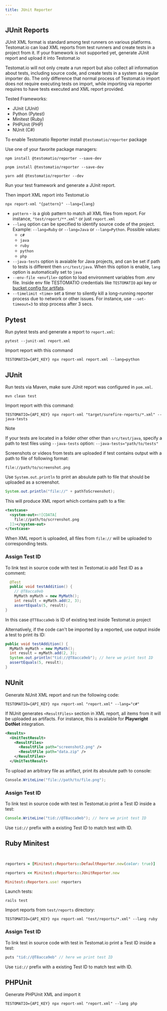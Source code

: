 ```yaml
---
title: JUnit Reporter
---
```


## JUnit Reports

JUnit XML format is standard among test runners on various platforms. Testomat.io can load XML reports from test runners and create tests in a project from it. If your framework is not supported yet, generate JUnit report and upload it into Testomat.io

Testomat.io will not only create a run report but also collect all information about tests, including source code, and create tests in a system as regular importer do. The only difference that normal process of Testomat.io import does not require executing tests on import, while importing via reporter requires to have tests executed and XML report provided.

Tested Frameworks:

- JUnit (JUnit)
- Python (Pytest)
- Minitest (Ruby)
- PHPUnit (PHP)
- NUnit (C#)

To enable Testomatio Reporter install `@testomatio/reporter` package

Use one of your favorite package managers:

```
npm install @testomatio/reporter --save-dev
```

```
pnpm install @testomatio/reporter --save-dev
```

```
yarn add @testomatio/reporter --dev
```

Run your test framework and generate a JUnit report.

Then import XML report into Testomat.io

```
npx report-xml "{pattern}" --lang={lang}
```

- `pattern` - is a glob pattern to match all XML files from report. For instance, `"test/report/**.xml"` or just `report.xml`
- `--lang` option can be specified to identify source code of the project. Example: `--lang=Ruby` or `--lang=Java` or `--lang=Python`. Possible values:
  - `c#`
  - `java`
  - `ruby`
  - `python`
  - `php`
- `--java-tests` option is avaiable for Java projects, and can be set if path to tests is different then `src/test/java`. When this option is enable, `lang` option is automatically set to `java`
- `--env-file <envfile>` option to load environment variables from .env file. Inside env file TESTOMATIO credentials like `TESTOMATIO` api key or [bucket config for artifats](/reference/reporter/artifacts).
- `--timelimit <time>` set a timer to silently kill a long-running reporter process due to network or other issues. For instance, use `--set-timeout=3` to stop process after 3 secs.

## Pytest

Run pytest tests and generate a report to `report.xml`:

```
pytest --junit-xml report.xml
```

Import report with this command

```
TESTOMATIO={API_KEY} npx report-xml report.xml --lang=python
```

## JUnit

Run tests via Maven, make sure JUnit report was configured in `pom.xml`.

```
mvn clean test
```

Import report with this command:

```
TESTOMATIO={API_KEY} npx report-xml "target/surefire-reports/*.xml" --java-tests
```

> [!NOTE]
> If your tests are located in a folder other other than `src/test/java`, specify a path to test files using `--java-tests` option: `--java-tests="path/to/tests"`

Screenshots or videos from tests are uploaded if test contains output with a path to file of following format:

```
file://path/to/screenshot.png
```

Use `System.out.println` to print an absulute path to file that should be uploaded as a screenshot.

```java
System.out.println("file://" + pathToScreenshot);
```

This will produce XML report which contains path to a file:

```xml
<testcase>
  <system-out><![CDATA[
    file://path/to/scrrenshot.png
  ]]></system-out>
</testcase>
```

When XML report is uploaded, all files from `file://` will be uploaded to corresponding tests.

### Assign Test ID

To link test in source code with test in Testomat.io add Test ID as a comment:

```java
  @Test
  public void testAddition() {
    // @T8acca9eb
    MyMath myMath = new MyMath();
    int result = myMath.add(2, 3);
    assertEquals(5, result);
}
```

In this case `@TT8acca9eb` is ID of existing test inside Testomat.io project

Alternatively, if the code can't be imported by a reported, use output inside a test to print its ID:

```java
public void testAddition() {
  MyMath myMath = new MyMath();
  int result = myMath.add(2, 3);
  System.out.println("tid://@T8acca9eb"); // here we print test ID
  assertEquals(5, result);
}
```

## NUnit

Generate NUnit XML report and run the following code:

```
TESTOMATIO={API_KEY} npx report-xml "report.xml" --lang="c#"
```

If NUnit generates `<ResultFiles>` section in XML report, all items from it will be uploaded as artifacts. For instance, this is available for **Playwright DotNet** integration.

```xml
<Results>
  <UnitTestResult>
    <ResultFiles>
      <ResultFile path="screenshot2.png" />
      <ResultFile path="data.zip" />
    </ResultFiles>
  </UnitTestResult>
```

To upload an arbitrary file as artifact, print its absulute path to console:

```c#
Console.WriteLine("file://path/to/file.png");
```

### Assign Test ID

To link test in source code with test in Testomat.io print a Test ID inside a test:

```java
Console.WriteLine("tid://@T8acca9eb"); // here we print test ID
```

Use `tid://` prefix with a existing Test ID to match test with ID.

## Ruby Minitest

```ruby


reporters = [Minitest::Reporters::DefaultReporter.new(color: true)]

reporters << Minitest::Reporters::JUnitReporter.new

Minitest::Reporters.use! reporters
```

Launch tests:

```
rails test
```

Import reports from `test/reports` directory:

```
TESTOMATIO={API_KEY} npx report-xml "test/reports/*.xml" --lang ruby
```

### Assign Test ID

To link test in source code with test in Testomat.io print a Test ID inside a test:

```java
puts "tid://@T8acca9eb" // here we print test ID
```

Use `tid://` prefix with a existing Test ID to match test with ID.

## PHPUnit

Generate PHPUnit XML and import it

```
TESTOMATIO={API_KEY} npx report-xml "report.xml" --lang php
```

